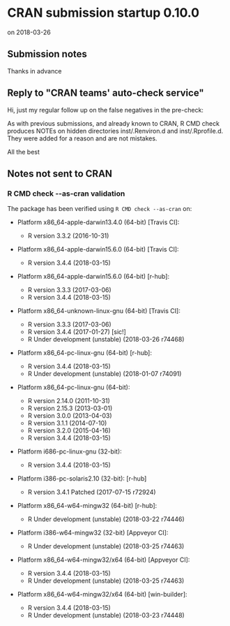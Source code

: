 # CRAN submission startup 0.10.0
on 2018-03-26

## Submission notes

Thanks in advance


## Reply to "CRAN teams' auto-check service"

Hi, just my regular follow up on the false negatives in the pre-check:

As with previous submissions, and already known to CRAN, R CMD check
produces NOTEs on hidden directories inst/.Renviron.d and
inst/.Rprofile.d. They were added for a reason and are not mistakes.

All the best


## Notes not sent to CRAN

### R CMD check --as-cran validation

The package has been verified using `R CMD check --as-cran` on:

* Platform x86_64-apple-darwin13.4.0 (64-bit) [Travis CI]:
  - R version 3.3.2 (2016-10-31)

* Platform x86_64-apple-darwin15.6.0 (64-bit) [Travis CI]:
  - R version 3.4.4 (2018-03-15)

* Platform x86_64-apple-darwin15.6.0 (64-bit) [r-hub]:
  - R version 3.3.3 (2017-03-06)
  - R version 3.4.4 (2018-03-15)

* Platform x86_64-unknown-linux-gnu (64-bit) [Travis CI]:
  - R version 3.3.3 (2017-03-06)
  - R version 3.4.4 (2017-01-27) [sic!]
  - R Under development (unstable) (2018-03-26 r74468)

* Platform x86_64-pc-linux-gnu (64-bit) [r-hub]:
  - R version 3.4.4 (2018-03-15)
  - R Under development (unstable) (2018-01-07 r74091)

* Platform x86_64-pc-linux-gnu (64-bit):
  - R version 2.14.0 (2011-10-31)
  - R version 2.15.3 (2013-03-01)
  - R version 3.0.0 (2013-04-03)
  - R version 3.1.1 (2014-07-10)
  - R version 3.2.0 (2015-04-16)
  - R version 3.4.4 (2018-03-15)

* Platform i686-pc-linux-gnu (32-bit):
  - R version 3.4.4 (2018-03-15)

* Platform i386-pc-solaris2.10 (32-bit): [r-hub]
  - R version 3.4.1 Patched (2017-07-15 r72924)

* Platform x86_64-w64-mingw32 (64-bit) [r-hub]:
  - R Under development (unstable) (2018-03-22 r74446)

* Platform i386-w64-mingw32 (32-bit) [Appveyor CI]:
  - R Under development (unstable) (2018-03-25 r74463)

* Platform x86_64-w64-mingw32/x64 (64-bit) [Appveyor CI]:
  - R version 3.4.4 (2018-03-15)
  - R Under development (unstable) (2018-03-25 r74463)

* Platform x86_64-w64-mingw32/x64 (64-bit) [win-builder]:
  - R version 3.4.4 (2018-03-15)
  - R Under development (unstable) (2018-03-23 r74448)
